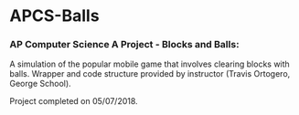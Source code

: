 # APCS-Balls
### AP Computer Science A Project - Blocks and Balls: 

A simulation of the popular mobile game that involves clearing blocks with balls. Wrapper and code structure provided by instructor (Travis Ortogero, George School).

Project completed on 05/07/2018.
